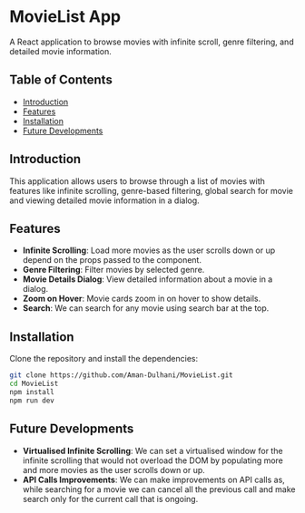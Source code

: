 # MovieList App

A React application to browse movies with infinite scroll, genre filtering, and detailed movie information.

## Table of Contents

- [Introduction](#introduction)
- [Features](#features)
- [Installation](#installation)
- [Future Developments](#futureDevelopments)

## Introduction

This application allows users to browse through a list of movies with features like infinite scrolling, genre-based filtering, global search for movie and viewing detailed movie information in a dialog.

## Features

- **Infinite Scrolling**: Load more movies as the user scrolls down or up depend on the props passed to the component.
- **Genre Filtering**: Filter movies by selected genre.
- **Movie Details Dialog**: View detailed information about a movie in a dialog.
- **Zoom on Hover**: Movie cards zoom in on hover to show details.
- **Search**: We can search for any movie using search bar at the top.

## Installation

Clone the repository and install the dependencies:

```bash
git clone https://github.com/Aman-Dulhani/MovieList.git
cd MovieList
npm install
npm run dev
```

## Future Developments

- **Virtualised Infinite Scrolling**: We can set a virtualised window for the infinite scrolling that would not overload the DOM by populating more and more movies as the user scrolls down or up.
- **API Calls Improvements**: We can make improvements on API calls as, while searching for a movie we can cancel all the previous call and make search only for the current call that is ongoing.
